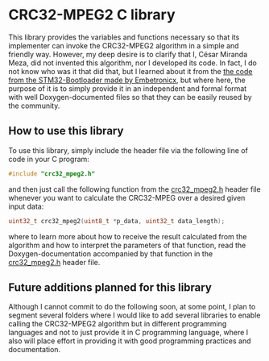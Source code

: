 # CRC32-MPEG2 C library

This library provides the variables and functions necessary so that its implementer can invoke the CRC32-MPEG2 algorithm
in a simple and friendly way. However, my deep desire is to clarify that I, César Miranda Meza, did not invented this
algorithm, nor I developed its code. In fact, I do not know who was it that did that, but I learned about it from the
<a href=https://github.com/Embetronicx/STM32-Bootloader/blob/main/Bootloader_Example/HostApp/PcTool/etx_ota_update_main.c>
the code from the STM32-Bootloader made by Embetronicx</a>, but where here, the purpose of it is to simply provide it in
an independent and formal format with well Doxygen-documented files so that they can be easily reused by the community.

## How to use this library

To use this library, simply include the header file via the following line of code in your C program:

```c
#include "crc32_mpeg2.h"
```

and then just call the following function from the
<a href=https://github.com/Mortrack/CRC32-MPEG2/blob/main/Inc/crc32_mpeg2.h>crc32_mpeg2.h</a> header file whenever you
want to calculate the CRC32-MPEG over a desired given input data:

```c
uint32_t crc32_mpeg2(uint8_t *p_data, uint32_t data_length);
```

where to learn more about how to receive the result calculated from the algorithm and how to interpret the parameters of
that function, read the Doxygen-documentation accompanied by that function in the
<a href=https://github.com/Mortrack/CRC32-MPEG2/blob/main/Inc/crc32_mpeg2.h>crc32_mpeg2.h</a> header file.

## Future additions planned for this library

Although I cannot commit to do the following soon, at some point, I plan to segment several folders where I would like
to add several libraries to enable calling the CRC32-MPEG2 algorithm but in different programming languages and not to
just provide it in C programming language, where I also will place effort in providing it with good programming
practices and documentation.